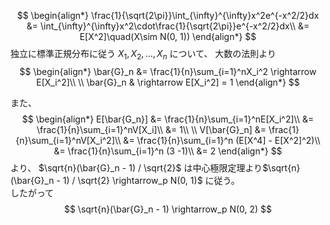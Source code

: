 $$
\begin{align*}
\frac{1}{\sqrt{2\pi}}\int_{\infty}^{\infty}x^2e^{-x^2/2}dx &= \int_{\infty}^{\infty}x^2\cdot\frac{1}{\sqrt{2\pi}}e^{-x^2/2}dx\\
&= E[X^2]\quad(X\sim N(0, 1))
\end{align*}
$$
独立に標準正規分布に従う $X_1, X_2, \dots, X_n$ について、 大数の法則より
$$
\begin{align*}
\bar{G}_n &= \frac{1}{n}\sum_{i=1}^nX_i^2 \rightarrow E[X_i^2]\\
\\
\bar{G}_n & \rightarrow E[X_i^2] = 1
\end{align*}
$$

また、
$$
\begin{align*}
E[\bar{G_n}] &= \frac{1}{n}\sum_{i=1}^nE[X_i^2]\\
&= \frac{1}{n}\sum_{i=1}^nV[X_i]\\
&= 1\\
\\
V[\bar{G}_n] &= \frac{1}{n}\sum_{i=1}^nV[X_i^2]\\
&= \frac{1}{n}\sum_{i=1}^n (E[X^4] - E[X^2]^2)\\
&= \frac{1}{n}\sum_{i=1}^n (3 -1)\\
&= 2
\end{align*}
$$
より、
$\sqrt{n}(\bar{G}_n - 1) / \sqrt{2}$ は中心極限定理より$\sqrt{n}(\bar{G}_n - 1) / \sqrt{2} \rightarrow_p N(0, 1)$ に従う。  
したがって
$$
\sqrt{n}(\bar{G}_n - 1) \rightarrow_p N(0, 2)
$$